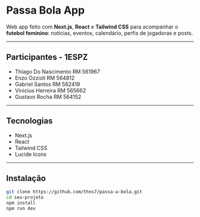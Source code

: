 # Passa Bola App

Web app feito com **Next.js**, **React** e **Tailwind CSS** para acompanhar o **futebol feminino**: notícias, eventos, calendário, perfis de jogadoras e posts.

---

## Participantes - 1ESPZ

- Thiago Do Nascimento RM 561967  
- Enzo Ozzioli RM 564812  
- Gabriel Santos RM 562419
- Vinicius Herreira RM 565662
- Gustavo Rocha RM 564152

---
  
## Tecnologias

- Next.js  
- React  
- Tailwind CSS  
- Lucide Icons  

---

## Instalação

```bash
git clone https://github.com/thns7/passa-a-bola.git
cd seu-projeto
npm install
npm run dev
